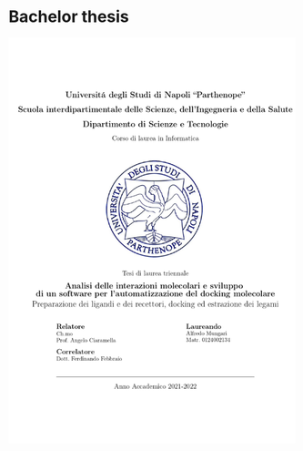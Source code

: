 # Bachelor thesis
![alt text](https://github.com/mungowz/Bachelor-thesis/blob/main/Alfredo_Mungari_frontcover_thesis.jpg?raw=true)
